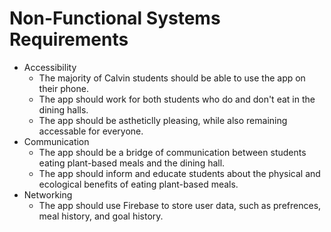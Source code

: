 # Non-Functional Systems Requirements

- Accessibility
  - The majority of Calvin students should be able to use the app on their phone.
  - The app should work for both students who do and don't eat in the dining halls.
  - The app should be astheticlly pleasing, while also remaining accessable for everyone.
- Communication
  - The app should be a bridge of communication between students eating plant-based meals and the dining hall.
  - The app should inform and educate students about the physical and ecological benefits of eating plant-based meals.
- Networking
  - The app should use Firebase to store user data, such as prefrences, meal history, and goal history.
